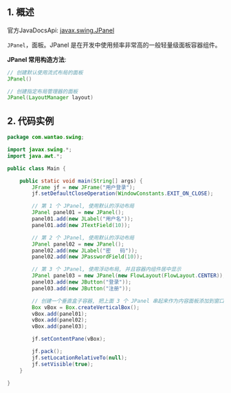 ## 1. 概述

官方JavaDocsApi: [javax.swing.JPanel](https://docs.oracle.com/javase/8/docs/api/javax/swing/JPanel.html)

`JPanel`，面板。JPanel 是在开发中使用频率非常高的一般轻量级面板容器组件。

**JPanel 常用构造方法**:

```java
// 创建默认使用流式布局的面板
JPanel()

// 创建指定布局管理器的面板
JPanel(LayoutManager layout)
```

## 2. 代码实例

```java
package com.wantao.swing;

import javax.swing.*;
import java.awt.*;

public class Main {

    public static void main(String[] args) {
        JFrame jf = new JFrame("用户登录");
        jf.setDefaultCloseOperation(WindowConstants.EXIT_ON_CLOSE);

        // 第 1 个 JPanel, 使用默认的浮动布局
        JPanel panel01 = new JPanel();
        panel01.add(new JLabel("用户名"));
        panel01.add(new JTextField(10));

        // 第 2 个 JPanel, 使用默认的浮动布局
        JPanel panel02 = new JPanel();
        panel02.add(new JLabel("密   码"));
        panel02.add(new JPasswordField(10));

        // 第 3 个 JPanel, 使用浮动布局, 并且容器内组件居中显示
        JPanel panel03 = new JPanel(new FlowLayout(FlowLayout.CENTER));
        panel03.add(new JButton("登录"));
        panel03.add(new JButton("注册"));

        // 创建一个垂直盒子容器, 把上面 3 个 JPanel 串起来作为内容面板添加到窗口
        Box vBox = Box.createVerticalBox();
        vBox.add(panel01);
        vBox.add(panel02);
        vBox.add(panel03);

        jf.setContentPane(vBox);

        jf.pack();
        jf.setLocationRelativeTo(null);
        jf.setVisible(true);
    }

}
```

